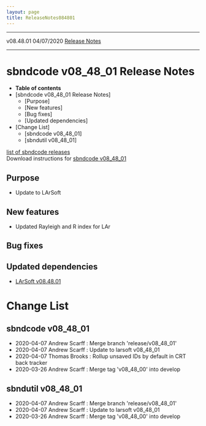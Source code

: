 ```yaml
---
layout: page
title: ReleaseNotes084801
---
```


  ----------- ------------ -- -- ------------------------------------------------------
  v08.48.01   04/07/2020         [Release Notes](ReleaseNotes084801.html)
  ----------- ------------ -- -- ------------------------------------------------------



sbndcode v08\_48\_01 Release Notes
======================================================================================

-   **Table of contents**
-   [sbndcode v08\_48\_01 Release
    Notes]
    -   [Purpose]
    -   [New features]
    -   [Bug fixes]
    -   [Updated dependencies]
-   [Change List]
    -   [sbndcode v08\_48\_01]
    -   [sbndutil v08\_48\_01]

[list of sbndcode
releases](List_of_SBND_code_releases.html)\
Download instructions for [sbndcode
v08\_48\_01](http://scisoft.fnal.gov/scisoft/bundles/sbnd/v08_48_01/sbndcode-v08_48_01.html)



Purpose
----------------------------------

-   Update to LArSoft



New features
--------------------------------------------

-   Updated Rayleigh and R index for LAr



Bug fixes
--------------------------------------



Updated dependencies
------------------------------------------------------------

-   [LArSoft
    v08.48.01](https://cdcvs.fnal.gov/redmine/projects/larsoft/wiki/ReleaseNotes084801)



Change List
==========================================



sbndcode v08\_48\_01
----------------------------------------------------------

-   2020-04-07 Andrew Scarff : Merge branch \'release/v08\_48\_01\'
-   2020-04-07 Andrew Scarff : Update to larsoft v08\_48\_01
-   2020-04-07 Thomas Brooks : Rollup unsaved IDs by default in CRT back
    tracker
-   2020-03-26 Andrew Scarff : Merge tag \'v08\_48\_00\' into develop



sbndutil v08\_48\_01
----------------------------------------------------------

-   2020-04-07 Andrew Scarff : Merge branch \'release/v08\_48\_01\'
-   2020-04-07 Andrew Scarff : Update to larsoft v08\_48\_01
-   2020-03-26 Andrew Scarff : Merge tag \'v08\_48\_00\' into develop
